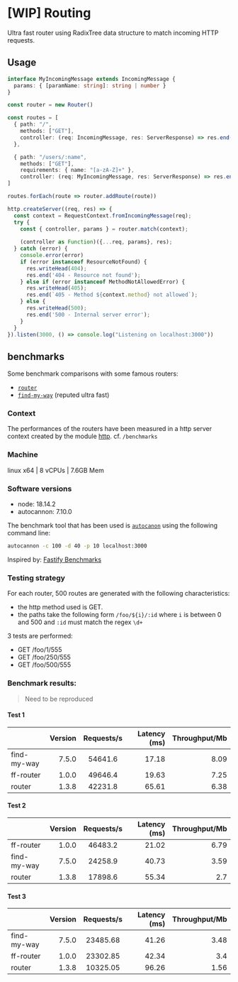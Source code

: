 # [WIP] Routing

Ultra fast router using RadixTree data structure to match incoming HTTP requests.

## Usage

```ts
interface MyIncomingMessage extends IncomingMessage {
  params: { [paramName: string]: string | number }
}

const router = new Router()

const routes = [
  { path: "/", 
    methods: ["GET"], 
    controller: (req: IncomingMessage, res: ServerResponse) => res.end("Hello, World!") 
  },

  { path: "/users/:name", 
    methods: ["GET"], 
    requirements: { name: "[a-zA-Z]+" }, 
    controller: (req: MyIncomingMessage, res: ServerResponse) => res.end(`Hello ${req.params.name}!`) }
]

routes.forEach(route => router.addRoute(route))

http.createServer((req, res) => {
  const context = RequestContext.fromIncomingMessage(req);
  try {
    const { controller, params } = router.match(context);
    
    (controller as Function)({...req, params}, res);
  } catch (error) {
    console.error(error)
    if (error instanceof ResourceNotFound) {
      res.writeHead(404);
      res.end('404 - Resource not found');
    } else if (error instanceof MethodNotAllowedError) {
      res.writeHead(405);
      res.end(`405 - Method ${context.method} not allowed`);
    } else {
      res.writeHead(500);
      res.end('500 - Internal server error');
    }
  }
}).listen(3000, () => console.log("Listening on localhost:3000"))
```

## benchmarks
Some benchmark comparisons with some famous routers:
* [`router`](https://www.npmjs.com/package/router)
* [`find-my-way`](https://www.npmjs.com/package/find-my-way) (reputed ultra fast)

### Context
The performances of the routers have been measured in a http server context created by the module [http](https://nodejs.org/api/http.html). cf. `/benchmarks`

### Machine
linux x64 | 8 vCPUs | 7.6GB Mem

### Software versions
- node: 18.14.2
- autocannon: 7.10.0

The benchmark tool that has been used is [`autocanon`](https://github.com/mcollina/autocannon#usage) using the following command line:
```bash
autocannon -c 100 -d 40 -p 10 localhost:3000
```
Inspired by: [Fastify Benchmarks](https://github.com/fastify/benchmarks#benchmarks)

### Testing strategy
For each router, 500 routes are generated with the following characteristics:
* the http method used is GET.
* the paths take the following form `/foo/${i}/:id` where `i` is between 0 and 500 and `:id` must match the regex `\d+`

3 tests are performed:
* GET /foo/1/555
* GET /foo/250/555
* GET /foo/500/555

### Benchmark results:
> Need to be reproduced

#### Test 1
|              | Version | Requests/s | Latency (ms) | Throughput/Mb |
| :--          | --:     | :-:        | --:          | --:           |
| find-my-way  | 7.5.0   | 54641.6    | 17.18        | 8.09          |
| ff-router    | 1.0.0   | 49646.4    | 19.63        | 7.25          |
| router       | 1.3.8   | 42231.8    | 65.61        | 6.38          |


#### Test 2
|              | Version | Requests/s | Latency (ms) | Throughput/Mb |
| :--          | --:     | :-:        | --:          | --:           |
| ff-router    | 1.0.0   | 46483.2    | 21.02        | 6.79          |
| find-my-way  | 7.5.0   | 24258.9    | 40.73        | 3.59          |
| router       | 1.3.8   | 17898.6    | 55.34        | 2.7           |


#### Test 3
|              | Version | Requests/s  | Latency (ms) | Throughput/Mb |
| :--          | --:     | :-:         | --:          | --:           |
| find-my-way  | 7.5.0   | 23485.68    | 41.26        | 3.48          |
| ff-router    | 1.0.0   | 23302.85    | 42.34        | 3.4           |
| router       | 1.3.8   | 10325.05    | 96.26        | 1.56          |